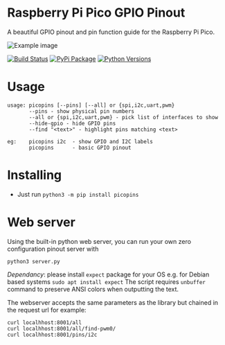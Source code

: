 # Raspberry Pi Pico GPIO Pinout

A beautiful GPIO pinout and pin function guide for the Raspberry Pi Pico.

![Example image](https://raw.githubusercontent.com/pinout-xyz/picopins/main/example.png)

[![Build Status](https://img.shields.io/github/actions/workflow/status/pinout-xyz/picopins/build.yml?branch=main)](https://github.com/pinout-xyz/picopins/actions/workflows/build.yml)
[![PyPi Package](https://img.shields.io/pypi/v/picopins.svg)](https://pypi.python.org/pypi/picopins)
[![Python Versions](https://img.shields.io/pypi/pyversions/picopins.svg)](https://pypi.python.org/pypi/picopins)

# Usage

```
usage: picopins [--pins] [--all] or {spi,i2c,uart,pwm}
       --pins - show physical pin numbers
       --all or {spi,i2c,uart,pwm} - pick list of interfaces to show
       --hide-gpio - hide GPIO pins
       --find "<text>" - highlight pins matching <text>

eg:    picopins i2c  - show GPIO and I2C labels
       picopins      - basic GPIO pinout
```

# Installing

* Just run `python3 -m pip install picopins`


# Web server

Using the built-in python web server, you can run your own zero configuration pinout server with

`python3 server.py`

*Dependancy*: please install `expect` package for your OS e.g. for  Debian based systems `sudo apt install expect` The script requires `unbuffer` command to preserve ANSI colors when outputting the text.

The webserver accepts the same parameters as the library but chained in the request url for example:

```
curl localhhost:8001/all
curl localhhost:8001/all/find-pwm0/
curl localhhost:8001/pins/i2c
```
